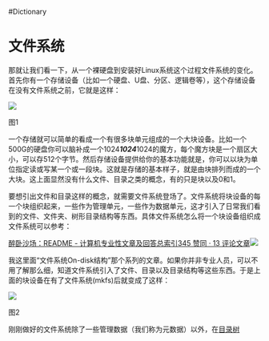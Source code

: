 #Dictionary 
# 文件系统

那就让我们看一下，从一个裸硬盘到安装好Linux系统这个过程文件系统的变化。首先你有一个存储设备（比如一个硬盘、U盘、分区、逻辑卷等），这个存储设备在没有文件系统之前，它就是这样：

![](https://pica.zhimg.com/80/v2-d4f6ecd66a67e264a2ad72331d689f99_720w.jpg?source=1940ef5c)

图1

一个存储就可以简单的看成一个有很多块单元组成的一个大块设备。比如一个500G的硬盘你可以脑补成一个1024***1024***1024的魔方，每个魔方块是一个扇区大小，可以存512个字节。然后存储设备提供给你的基本功能就是，你可以以块为单位指定读或写某一个或一段块。这就是存储的基本样子，就是由块排列而成的一个大块。这上面显然没有什么文件、目录之类的概念，有的只是块以及0和1。

要想引出文件和目录这样的概念，就需要文件系统登场了。文件系统将块设备的每一个块组织起来，一些作为管理单元，一些作为数据单元，这才引入了日常我们看到的文件、文件夹、树形目录结构等东西。具体文件系统怎么将一个块设备组织成文件系统可以参考：

[醉卧沙场：README - 计算机专业性文章及回答总索引345 赞同 · 13 评论文章![](https://pic3.zhimg.com/v2-04a157c83e72b78156e79eaf581f81d6_180x120.jpg)](https://zhuanlan.zhihu.com/p/67686817)

我这里面“文件系统On-disk结构”那个系列的文章。如果你并非专业人员，可以不用了解那么细，知道文件系统引入了文件、目录以及目录结构等这些东西。于是上面的块设备在有了文件系统(mkfs)后就变成了这样：

![](https://pic1.zhimg.com/80/v2-4e713c14de592a2c631a37405ea15616_720w.jpg?source=1940ef5c)

图2

刚刚做好的文件系统除了一些管理数据（我们称为元数据）以外，在[目录树](https://www.zhihu.com/search?q=%E7%9B%AE%E5%BD%95%E6%A0%91&search_source=Entity&hybrid_search_source=Entity&hybrid_search_extra=%7B%22sourceType%22%3A%22answer%22%2C%22sourceId%22%3A2318166297%7D)